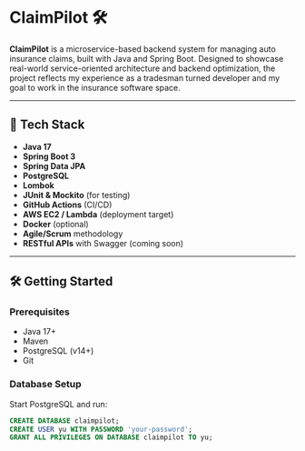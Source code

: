 # ClaimPilot 🛠️

**ClaimPilot** is a microservice-based backend system for managing auto insurance claims, built with Java and Spring Boot. Designed to showcase real-world service-oriented architecture and backend optimization, the project reflects my experience as a tradesman turned developer and my goal to work in the insurance software space.

---

## 🚀 Tech Stack

- **Java 17**
- **Spring Boot 3**
- **Spring Data JPA**
- **PostgreSQL**
- **Lombok**
- **JUnit & Mockito** (for testing)
- **GitHub Actions** (CI/CD)
- **AWS EC2 / Lambda** (deployment target)
- **Docker** (optional)
- **Agile/Scrum** methodology
- **RESTful APIs** with Swagger (coming soon)

---

## 🛠️ Getting Started

### Prerequisites

- Java 17+
- Maven
- PostgreSQL (v14+)
- Git

### Database Setup

Start PostgreSQL and run:

```sql
CREATE DATABASE claimpilot;
CREATE USER yu WITH PASSWORD 'your-password';
GRANT ALL PRIVILEGES ON DATABASE claimpilot TO yu;
```
